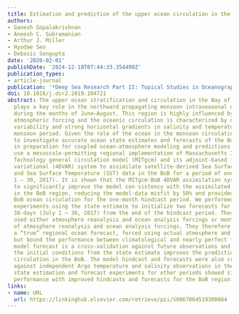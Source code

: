 ```yaml
---
title: Estimation and prediction of the upper ocean circulation in the Bay of Bengal
authors:
- Ganesh Gopalakrishnan
- Aneesh C. Subramanian
- Arthur J. Miller
- Hyodae Seo
- Debasis Sengupta
date: '2020-02-01'
publishDate: '2024-12-18T07:44:33.354490Z'
publication_types:
- article-journal
publication: '*Deep Sea Research Part II: Topical Studies in Oceanography*'
doi: 10.1016/j.dsr2.2019.104721
abstract: The upper ocean stratification and circulation in the Bay of Bengal (BoB)
  plays a key role in the northward propagating monsoon intraseasonal oscillation
  during the months of June–August. This region is highly influenced by strong, seasonal
  atmospheric forcing and the oceanic circulation is characterized by dominant mesoscale
  variability and strong horizontal gradients in salinity and temperature during the
  monsoon period. Given the role of the ocean in the monsoon circulation, it is important
  to investigate accurate ocean state estimates and forecasts of the BoB ocean circulation
  in preparation for coupled ocean-atmosphere modeling and predictions. Hence, we
  use a mesoscale-permitting regional implementation of Massachusetts Institute of
  Technology general circulation model (MITgcm) and its adjoint-based four-dimensional
  variational (4DVAR) system to assimilate satellite-derived Sea Surface Height (SSH)
  and Sea Surface Temperature (SST) data in the BoB for a period of one month (June
  1 – 30, 2017). It is shown that the MITgcm-BoB 4DVAR assimilation system is able
  to significantly improve the model con­ sistency with the assimilated observations
  in the BoB region, reducing the model-data misfit by 50% and provided a dynamically-consistent
  BoB ocean circulation for the one-month hindcast period. We performed forecasting
  experiments using the state estimate to initialize two forecasts for a period of
  30-days (July 1 – 30, 2017) from the end of the hindcast period. These forecasts
  used either atmosphere reanalysis and ocean analysis forcings or monthly climatology
  of atmosphere reanalysis and ocean analysis forcings. They therefore do not represent
  a “true” regional ocean forecast, forced using actual atmosphere and ocean forecasts,
  but bound the performance between climatological and nearly perfect forecasts. The
  model forecast is a cross-validation against future observations and showed that
  the initial conditions from the state estimate improves the prediction of the three-dimensional
  circulation in the BoB. The model hindcast and forecasts were also crossvalidated
  against independent Argo temperature and salinity observations in the BoB. Additional
  state estimation and forecast experiments for other periods showed similar model
  performance with improved hindcasts and forecasts for the BoB region.
links:
- name: URL
  url: https://linkinghub.elsevier.com/retrieve/pii/S0967064519300864
---
```

